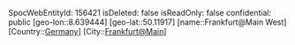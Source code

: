 ﻿---
location: [50.11917,8.639444]
type: Station
tags:
- geo/Station

---
SpocWebEntityId: 156421
isDeleted: false
isReadOnly: false
confidential: public
[geo-lon::8.639444]
[geo-lat::50.11917]
[name::Frankfurt@Main West]
[Country::[Germany](geo/Continent/Europe/Germany.md)]
[City::[Frankfurt@Main](geo/Continent/Europe/Germany/Hessen/Frankfurt@Main.md)]

